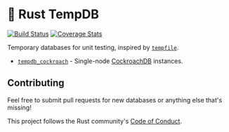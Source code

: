 # 💾 Rust TempDB

[![Build Status](https://api.travis-ci.org/calder/rust-tempdb.svg?branch=master)](https://travis-ci.org/calder/rust-tempdb) [![Coverage Stats](https://codecov.io/gh/calder/rust-tempdb/branch/master/graph/badge.svg)](https://codecov.io/gh/calder/rust-tempdb)

Temporary databases for unit testing, inspired by [`tempfile`](https://docs.rs/tempfile).
* [`tempdb_cockroach`](tempdb_cockroach) - Single-node [CockroachDB](https://www.cockroachlabs.com) instances.

## Contributing

Feel free to submit pull requests for new databases or anything else that's missing!

This project follows the Rust community's [Code of Conduct](https://www.rust-lang.org/policies/code-of-conduct).
